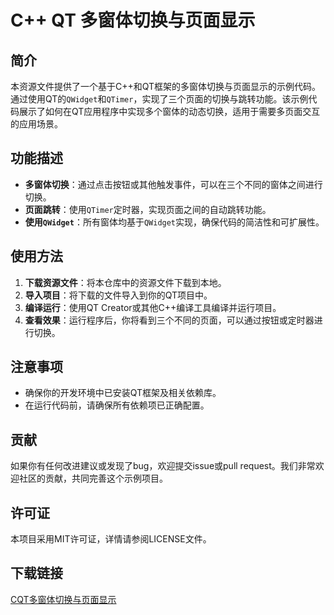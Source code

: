 # C++ QT 多窗体切换与页面显示

## 简介

本资源文件提供了一个基于C++和QT框架的多窗体切换与页面显示的示例代码。通过使用QT的`QWidget`和`QTimer`，实现了三个页面的切换与跳转功能。该示例代码展示了如何在QT应用程序中实现多个窗体的动态切换，适用于需要多页面交互的应用场景。

## 功能描述

- **多窗体切换**：通过点击按钮或其他触发事件，可以在三个不同的窗体之间进行切换。
- **页面跳转**：使用`QTimer`定时器，实现页面之间的自动跳转功能。
- **使用`QWidget`**：所有窗体均基于`QWidget`实现，确保代码的简洁性和可扩展性。

## 使用方法

1. **下载资源文件**：将本仓库中的资源文件下载到本地。
2. **导入项目**：将下载的文件导入到你的QT项目中。
3. **编译运行**：使用QT Creator或其他C++编译工具编译并运行项目。
4. **查看效果**：运行程序后，你将看到三个不同的页面，可以通过按钮或定时器进行切换。

## 注意事项

- 确保你的开发环境中已安装QT框架及相关依赖库。
- 在运行代码前，请确保所有依赖项已正确配置。

## 贡献

如果你有任何改进建议或发现了bug，欢迎提交issue或pull request。我们非常欢迎社区的贡献，共同完善这个示例项目。

## 许可证

本项目采用MIT许可证，详情请参阅LICENSE文件。

## 下载链接

[CQT多窗体切换与页面显示](https://pan.quark.cn/s/c129edcd62a3)